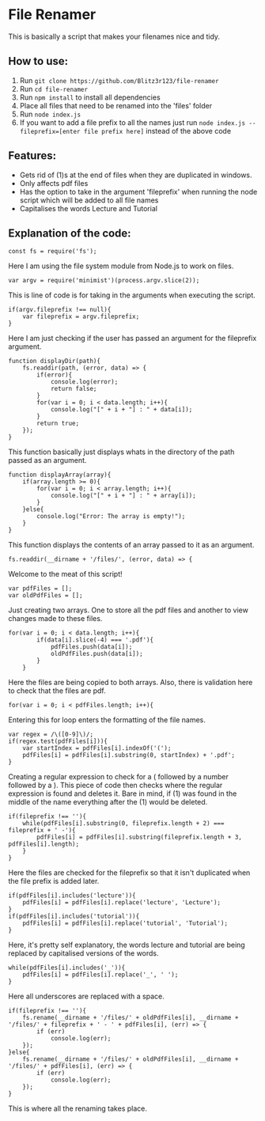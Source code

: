 # File Renamer
This is basically a script that makes your filenames nice and tidy.

## How to use:
1. Run `git clone https://github.com/Blitz3r123/file-renamer`
2. Run `cd file-renamer`
3. Run `npm install` to install all dependencies
4. Place all files that need to be renamed into the 'files' folder
5. Run `node index.js`
6. If you want to add a file prefix to all the names just run `node index.js --fileprefix=[enter file prefix here]` instead of the above code

## Features:
- Gets rid of (1)s at the end of files when they are duplicated in windows.
- Only affects pdf files
- Has the option to take in the argument 'fileprefix' when running the node script which will be added to all file names
- Capitalises the words Lecture and Tutorial

## Explanation of the code:
`const fs = require('fs');`

Here I am using the file system module from Node.js to work on files.

`var argv = require('minimist')(process.argv.slice(2));`

This is line of code is for taking in the arguments when executing the script.

```
if(argv.fileprefix !== null){
	var fileprefix = argv.fileprefix;
}
```

Here I am just checking if the user has passed an argument for the fileprefix argument.

```
function displayDir(path){
	fs.readdir(path, (error, data) => {
		if(error){
			console.log(error);
			return false;
		}
		for(var i = 0; i < data.length; i++){
			console.log("[" + i + "] : " + data[i]);
		}
		return true;
	});
}

```

This function basically just displays whats in the directory of the path passed as an argument.

```
function displayArray(array){
	if(array.length >= 0){
		for(var i = 0; i < array.length; i++){
			console.log("[" + i + "] : " + array[i]);
		}
	}else{
		console.log("Error: The array is empty!");
	}
}
```

This function displays the contents of an array passed to it as an argument.

```
fs.readdir(__dirname + '/files/', (error, data) => {
```

Welcome to the meat of this script!

```
var pdfFiles = [];
var oldPdfFiles = [];
```

Just creating two arrays. One to store all the pdf files and another to view changes made to these files.

```
for(var i = 0; i < data.length; i++){
		if(data[i].slice(-4) === '.pdf'){
			pdfFiles.push(data[i]);
			oldPdfFiles.push(data[i]);
		}
	}
```

Here the files are being copied to both arrays. Also, there is validation here to check that the files are pdf.

`for(var i = 0; i < pdfFiles.length; i++){`

Entering this for loop enters the formatting of the file names.

```
var regex = /\([0-9]\)/;
if(regex.test(pdfFiles[i])){
	var startIndex = pdfFiles[i].indexOf('(');
	pdfFiles[i] = pdfFiles[i].substring(0, startIndex) + '.pdf';
}
```

Creating a regular expression to check for a ( followed by a number followed by a ). This piece of code then checks where the regular expression is found and deletes it. Bare in mind, if (1) was found in the middle of the name everything after the (1) would be deleted.

```
if(fileprefix !== ''){
	while(pdfFiles[i].substring(0, fileprefix.length + 2) === fileprefix + ' -'){
		pdfFiles[i] = pdfFiles[i].substring(fileprefix.length + 3, pdfFiles[i].length);
	}	
}		
```

Here the files are checked for the fileprefix so that it isn't duplicated when the file prefix is added later.

```
if(pdfFiles[i].includes('lecture')){
	pdfFiles[i] = pdfFiles[i].replace('lecture', 'Lecture');
}
if(pdfFiles[i].includes('tutorial')){
	pdfFiles[i] = pdfFiles[i].replace('tutorial', 'Tutorial');
}
```

Here, it's pretty self explanatory, the words lecture and tutorial are being replaced by capitalised versions of the words.

```
while(pdfFiles[i].includes('_')){
	pdfFiles[i] = pdfFiles[i].replace('_', ' ');
}
```

Here all underscores are replaced with a space.

```
if(fileprefix !== ''){
	fs.rename(__dirname + '/files/' + oldPdfFiles[i], __dirname + '/files/' + fileprefix + ' - ' + pdfFiles[i], (err) => {
		if (err)
			console.log(err);
	});			
}else{
	fs.rename(__dirname + '/files/' + oldPdfFiles[i], __dirname + '/files/' + pdfFiles[i], (err) => {
		if (err)
			console.log(err);
	});
}
```

This is where all the renaming takes place.